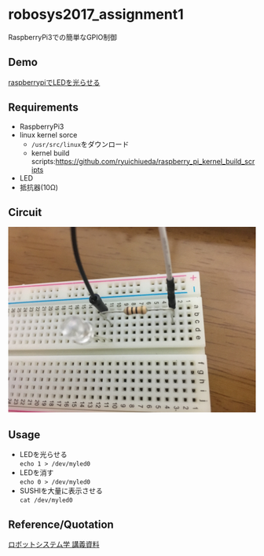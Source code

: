 # robosys2017_assignment1
RaspberryPi3での簡単なGPIO制御
## Demo
[raspberrypiでLEDを光らせる](https://youtu.be/UoTKK444kJM)
## Requirements
+ RaspberryPi3  
+ linux kernel sorce  
  + `/usr/src/linux`をダウンロード  
  + kernel build scripts:https://github.com/ryuichiueda/raspberry_pi_kernel_build_scripts  
+ LED  
+ 抵抗器(10Ω)  
## Circuit
![](https://github.com/maimurakami/robosys2017_assignment1/blob/master/IMG_01.jpg)
## Usage
+ LEDを光らせる  
`echo 1 > /dev/myled0`
+ LEDを消す  
`echo 0 > /dev/myled0`
+ SUSHIを大量に表示させる  
`cat /dev/myled0`
## Reference/Quotation
[ロボットシステム学 講義資料](https://github.com/ryuichiueda/robosys2017/blob/master/07.md)
